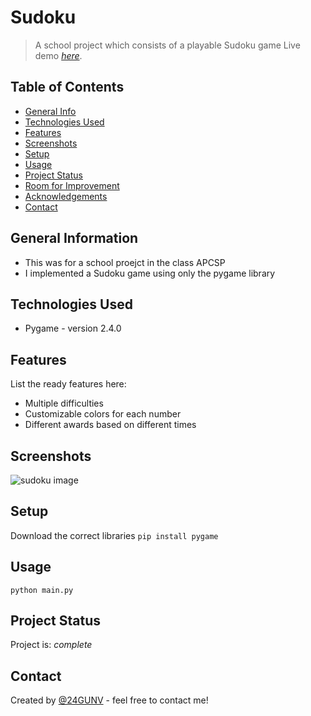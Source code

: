 # Sudoku
> A school project which consists of a playable Sudoku game
> Live demo [_here_](https://www.example.com). <!-- If you have the project hosted somewhere, include the link here. -->

## Table of Contents
* [General Info](#general-information)
* [Technologies Used](#technologies-used)
* [Features](#features)
* [Screenshots](#screenshots)
* [Setup](#setup)
* [Usage](#usage)
* [Project Status](#project-status)
* [Room for Improvement](#room-for-improvement)
* [Acknowledgements](#acknowledgements)
* [Contact](#contact)
<!-- * [License](#license) -->


## General Information
- This was for a school proejct in the class APCSP
- I implemented a Sudoku game using only the pygame library
<!-- You don't have to answer all the questions - just the ones relevant to your project. -->


## Technologies Used
- Pygame - version 2.4.0


## Features
List the ready features here:
- Multiple difficulties
- Customizable colors for each number
- Different awards based on different times


## Screenshots
![sudoku image](https://user-images.githubusercontent.com/38719890/188188106-db2b1500-0b23-446b-b82d-afe767bab7d0.png)
<!-- If you have screenshots you'd like to share, include them here. -->


## Setup
Download the correct libraries
``pip install pygame``

## Usage
``python main.py``


## Project Status
Project is: _complete_


## Contact
Created by [@24GUNV](https://github.com/24GUNV) - feel free to contact me!
